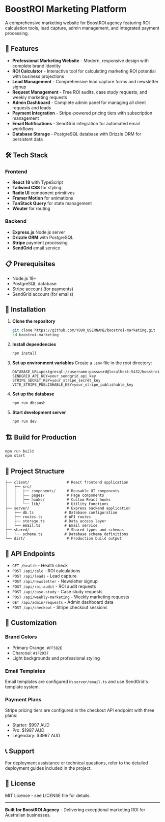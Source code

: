 # BoostROI Marketing Platform

A comprehensive marketing website for BoostROI agency featuring ROI calculation tools, lead capture, admin management, and integrated payment processing.

## 🚀 Features

- **Professional Marketing Website** - Modern, responsive design with complete brand identity
- **ROI Calculator** - Interactive tool for calculating marketing ROI potential with business projections
- **Lead Management** - Comprehensive lead capture forms and newsletter signup
- **Request Management** - Free ROI audits, case study requests, and weekly marketing requests
- **Admin Dashboard** - Complete admin panel for managing all client requests and leads
- **Payment Integration** - Stripe-powered pricing tiers with subscription management
- **Email Notifications** - SendGrid integration for automated email workflows
- **Database Storage** - PostgreSQL database with Drizzle ORM for persistent data

## 🛠 Tech Stack

### Frontend
- **React 18** with TypeScript
- **Tailwind CSS** for styling
- **Radix UI** component primitives
- **Framer Motion** for animations
- **TanStack Query** for state management
- **Wouter** for routing

### Backend
- **Express.js** Node.js server
- **Drizzle ORM** with PostgreSQL
- **Stripe** payment processing
- **SendGrid** email service

## 📋 Prerequisites

- Node.js 18+
- PostgreSQL database
- Stripe account (for payments)
- SendGrid account (for emails)

## 🔧 Installation

1. **Clone the repository**
   ```bash
   git clone https://github.com/YOUR_USERNAME/boostroi-marketing.git
   cd boostroi-marketing
   ```

2. **Install dependencies**
   ```bash
   npm install
   ```

3. **Set up environment variables**
   Create a `.env` file in the root directory:
   ```env
   DATABASE_URL=postgresql://username:password@localhost:5432/boostroi_db
   SENDGRID_API_KEY=your_sendgrid_api_key
   STRIPE_SECRET_KEY=your_stripe_secret_key
   VITE_STRIPE_PUBLISHABLE_KEY=your_stripe_publishable_key
   ```

4. **Set up the database**
   ```bash
   npm run db:push
   ```

5. **Start development server**
   ```bash
   npm run dev
   ```

## 🏗 Build for Production

```bash
npm run build
npm start
```

## 📁 Project Structure

```
├── client/                 # React frontend application
│   ├── src/
│   │   ├── components/     # Reusable UI components
│   │   ├── pages/          # Page components
│   │   ├── hooks/          # Custom React hooks
│   │   └── lib/            # Utility functions
├── server/                 # Express backend application
│   ├── db.ts              # Database configuration
│   ├── routes.ts          # API routes
│   ├── storage.ts         # Data access layer
│   └── email.ts           # Email service
├── shared/                 # Shared types and schemas
│   └── schema.ts          # Database schema definitions
└── dist/                   # Production build output
```

## 🔗 API Endpoints

- `GET /health` - Health check
- `POST /api/calc` - ROI calculations
- `POST /api/leads` - Lead capture
- `POST /api/newsletter` - Newsletter signup
- `POST /api/roi-audit` - ROI audit requests
- `POST /api/case-study` - Case study requests
- `POST /api/weekly-marketing` - Weekly marketing requests
- `GET /api/admin/requests` - Admin dashboard data
- `POST /api/checkout` - Stripe checkout sessions

## 🎨 Customization

### Brand Colors
- Primary Orange: `#FF5B2E`
- Charcoal: `#1F2937`
- Light backgrounds and professional styling

### Email Templates
Email templates are configured in `server/email.ts` and use SendGrid's template system.

### Payment Plans
Stripe pricing tiers are configured in the checkout API endpoint with three plans:
- Starter: $997 AUD
- Pro: $1997 AUD  
- Legendary: $3997 AUD

## 📞 Support

For deployment assistance or technical questions, refer to the detailed deployment guides included in the project.

## 📄 License

MIT License - see LICENSE file for details.

---

**Built for BoostROI Agency** - Delivering exceptional marketing ROI for Australian businesses.